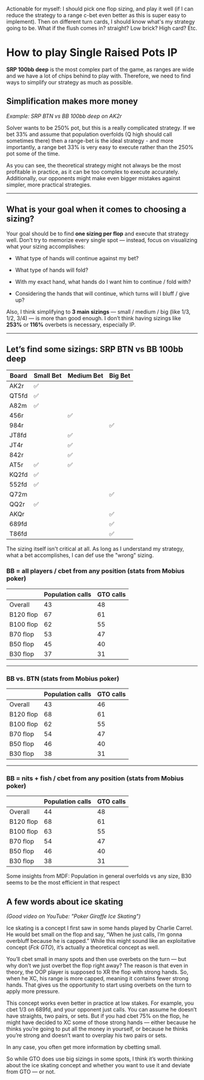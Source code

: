 Actionable for myself: I should pick one flop sizing, and play it well (if I can reduce the strategy to a range c-bet even better as this is super easy to implement). Then on different turn cards, I should know what's my strategy going to be. What if the flush comes in? straight? Low brick? High card? Etc.
# How to play Single Raised Pots IP

**SRP 100bb deep** is the most complex part of the game, as ranges are wide and we have a lot of chips behind to play with. Therefore, we need to find ways to simplify our strategy as much as possible.

## Simplification makes more money

_Example: SRP BTN vs BB 100bb deep on AK2r_

Solver wants to be 250% pot, but this is a really complicated strategy. If we bet 33% and assume that population overfolds (Q high should call sometimes there) then a range-bet is the ideal strategy - and more importantly, a range bet 33% is very easy to execute rather than the 250% pot some of the time.

As you can see, the theoretical strategy might not always be the most profitable in practice, as it can be too complex to execute accurately. Additionally, our opponents might make even bigger mistakes against simpler, more practical strategies.

---

## What is your goal when it comes to choosing a sizing?

Your goal should be to find **one sizing per flop** and execute that strategy well. Don’t try to memorize every single spot — instead, focus on visualizing what your sizing accomplishes:

- What type of hands will continue against my bet?
    
- What type of hands will fold?
    
- With my exact hand, what hands do I want him to continue / fold with?
    
- Considering the hands that will continue, which turns will I bluff / give up?
    

Also, I think simplifying to **3 main sizings** — small / medium / big (like 1/3, 1/2, 3/4) — is more than good enough. I don’t think having sizings like **253%** or **116%** overbets is necessary, especially IP.

---

## Let’s find some sizings: SRP BTN vs BB 100bb deep

| Board  | Small Bet | Medium Bet | Big Bet |
|--------|-----------|------------|---------|
| AK2r   | ✅         |            |         |
| QT5fd  | ✅         |            |         |
| A82m   | ✅         |            |         |
| 456r   |           | ✅          |         |
| 984r   |           |            | ✅       |
| JT8fd  |           | ✅          |         |
| JT4r   |           | ✅          |         |
| 842r   |           | ✅          |         |
| AT5r   | ✅         | ✅          |         |
| KQ2fd  | ✅         |            |         |
| 552fd  | ✅         |            |         |
| Q72m   |           |            | ✅       |
| QQ2r   | ✅         |            |         |
| AKQr   |           |            | ✅       |
| 689fd  |           |            | ✅       |
| T86fd  |           |            | ✅       |
The sizing itself isn't critical at all. As long as I understand my strategy, what a bet accomplishes, I can def use the "wrong" sizing.


### BB = all players / cbet from any position (stats from Mobius poker)

|           | Population calls | GTO calls |
| --------- | ---------------- | --------- |
| Overall   | 43               | 48        |
| B120 flop | 67               | 61        |
| B100 flop | 62               | 55        |
| B70 flop  | 53               | 47        |
| B50 flop  | 45               | 40        |
| B30 flop  | 37               | 31        |

---

### BB vs. BTN (stats from Mobius poker)

|           | Population calls | GTO calls |
| --------- | ---------------- | --------- |
| Overall   | 43               | 46        |
| B120 flop | 68               | 61        |
| B100 flop | 62               | 55        |
| B70 flop  | 54               | 47        |
| B50 flop  | 46               | 40        |
| B30 flop  | 38               | 31        |

---

### BB = nits + fish / cbet from any position (stats from Mobius poker)

|           | Population calls | GTO calls |
| --------- | ---------------- | --------- |
| Overall   | 44               | 48        |
| B120 flop | 68               | 61        |
| B100 flop | 63               | 55        |
| B70 flop  | 54               | 47        |
| B50 flop  | 46               | 40        |
| B30 flop  | 38               | 31        |


Some insights from MDF:
Population in general overfolds vs any size, B30 seems to be the most efficient in that respect

## A few words about ice skating
*(Good video on YouTube: "Poker Giraffe Ice Skating")*

Ice skating is a concept I first saw in some hands played by Charlie Carrel. He would bet small on the flop and say, “When he just calls, I’m gonna overbluff because he is capped.” While this might sound like an exploitative concept (*Fck GTO*), it’s actually a theoretical concept as well.

You’ll cbet small in many spots and then use overbets on the turn — but why don’t we just overbet the flop right away? The reason is that even in theory, the OOP player is supposed to XR the flop with strong hands. So, when he XC, his range is more capped, meaning it contains fewer strong hands. That gives us the opportunity to start using overbets on the turn to apply more pressure.

This concept works even better in practice at low stakes. For example, you cbet 1/3 on 689fd, and your opponent just calls. You can assume he doesn’t have straights, two pairs, or sets. But if you had cbet 75% on the flop, he might have decided to XC some of those strong hands — either because he thinks you’re going to put all the money in yourself, or because he thinks you’re strong and doesn’t want to overplay his two pairs or sets.

In any case, you often get more information by cbetting small.

So while GTO does use big sizings in some spots, I think it’s worth thinking about the ice skating concept and whether you want to use it and deviate from GTO — or not.
